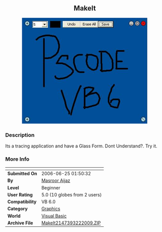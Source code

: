 ﻿<div align="center">

## MakeIt

<img src="PIC200932263521426.JPG">
</div>

### Description

Its a tracing application and have a Glass Form. Dont Understand?. Try it.
 
### More Info
 


<span>             |<span>
---                |---
**Submitted On**   |2006-06-25 01:50:32
**By**             |[Masroor Aijaz](https://github.com/Planet-Source-Code/PSCIndex/blob/master/ByAuthor/masroor-aijaz.md)
**Level**          |Beginner
**User Rating**    |5.0 (10 globes from 2 users)
**Compatibility**  |VB 6\.0
**Category**       |[Graphics](https://github.com/Planet-Source-Code/PSCIndex/blob/master/ByCategory/graphics__1-46.md)
**World**          |[Visual Basic](https://github.com/Planet-Source-Code/PSCIndex/blob/master/ByWorld/visual-basic.md)
**Archive File**   |[MakeIt2147393222009\.ZIP](https://github.com/Planet-Source-Code/masroor-aijaz-makeit__1-71890/archive/master.zip)








